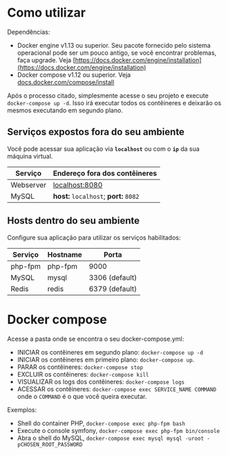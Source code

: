 # Como utilizar #

Dependências:

  * Docker engine v1.13 ou superior. Seu pacote fornecido pelo sistema operacional pode ser um pouco antigo, se você encontrar problemas, faça upgrade. Veja [https://docs.docker.com/engine/installation](https://docs.docker.com/engine/installation)
  * Docker compose v1.12 ou superior. Veja [docs.docker.com/compose/install](https://docs.docker.com/compose/install/)

Após o processo citado, simplesmente acesse o seu projeto e execute `docker-compose up -d`. Isso irá executar todos os contêineres e deixarão os mesmos executando em segundo plano.

## Serviços expostos fora do seu ambiente ##

Você pode acessar sua aplicação via **`localhost`** ou com o **`ip`** da sua máquina virtual.

Serviço | Endereço fora dos contêineres
------|---------
Webserver | [localhost:8080](http://localhost:8080)
MySQL | **host:** `localhost`; **port:** `8082`

## Hosts dentro do seu ambiente ##

Configure sua aplicação para utilizar os serviços habilitados:

Serviço | Hostname | Porta
------|---------|-----------
php-fpm | php-fpm | 9000
MySQL | mysql | 3306 (default)
Redis | redis | 6379 (default)

# Docker compose #

Acesse a pasta onde se encontra o seu docker-compose.yml:

  * INICIAR os contêineres em segundo plano: `docker-compose up -d`
  * INICIAR os contêineres em primeiro plano: `docker-compose up`.
  * PARAR os contêineres: `docker-compose stop`
  * EXCLUIR os contêineres: `docker-compose kill`
  * VISUALIZAR os logs dos contêineres: `docker-compose logs`
  * ACESSAR os contêineres: `docker-compose exec SERVICE_NAME COMMAND` onde o `COMMAND` é o que você queira executar.

Exemplos:

   * Shell do container PHP, `docker-compose exec php-fpm bash`
   * Execute o console symfony, `docker-compose exec php-fpm bin/console`
   * Abra o shell do MySQL, `docker-compose exec mysql mysql -uroot -pCHOSEN_ROOT_PASSWORD`